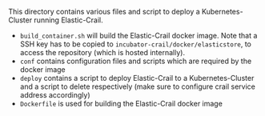This directory contains various files and script to deploy a Kubernetes-Cluster running Elastic-Crail.

- `build_container.sh` will build the Elastic-Crail docker image. Note that a SSH key has to be copied to `incubator-crail/docker/elasticstore`, to access the repository (which is hosted internally).
- `conf` contains configuration files and scripts which are required by the docker image
- `deploy` contains a script to deploy Elastic-Crail to a Kubernetes-Cluster and a script to delete respectively (make sure to configure crail service address accordingly)
- `Dockerfile` is used for building the Elastic-Crail docker image
